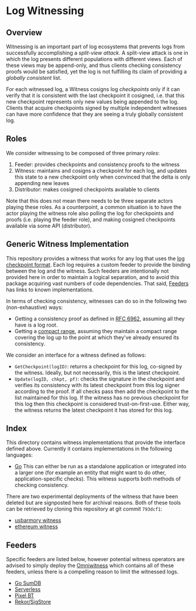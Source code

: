 # Log Witnessing

## Overview

Witnessing is an important part of log ecosystems that prevents logs from
successfully accomplishing a _split-view attack_. A split-view attack is
one in which the log presents different populations with different views.
Each of these views may be append-only, and thus clients checking consistency
proofs would be satisfied, yet the log is not fulfilling its claim of providing
a _globally consistent_ list.

For each witnessed log, a Witness cosigns log _checkpoints_ only if it
can verify that it is consistent with the last checkpoint it cosigned, i.e.
that this new checkpoint represents only new values being appended to the log.
Clients that acquire checkpoints signed by multiple independent witnesses can
have more confidence that they are seeing a truly globally consistent log.

## Roles

We consider witnessing to be composed of three primary _roles_:
  1. Feeder: provides checkpoints and consistency proofs to the witness
  2. Witness: maintains and cosigns a checkpoint for each log, and updates
     this state to a new checkpoint only when convinced that the delta is only
     appending new leaves
  3. Distributor: makes cosigned checkpoints available to clients

Note that this does not mean there needs to be three separate actors playing these roles.
As a counterpoint, a common situation is to have the actor playing the witness role
also polling the log for checkpoints and proofs (i.e. playing the feeder role), and
making cosigned checkpoints available via some API (distributor).

## Generic Witness Implementation

This repository provides a witness that works for any log that uses the
[log checkpoint format](https://github.com/transparency-dev/formats/tree/main/log).
Each log requires a custom feeder to provide the binding between the log and the
witness. Such feeders are intentionally not provided here in order to maintain a
logical separation, and to avoid this package acquiring vast numbers of code
dependencies. That said, [Feeders](#feeders) has links to known implementations.

In terms of checking consistency, witnesses can do so in the following two 
(non-exhaustive) ways:
- Getting a consistency proof as defined in [RFC
  6962](https://datatracker.ietf.org/doc/html/rfc6962#section-2.1.2), assuming 
  all they have is a log root.
- Getting a [compact range](https://arxiv.org/pdf/2011.04551.pdf), assuming they 
  maintain a compact range covering the log up to the point at which 
  they've already ensured its consistency.

We consider an interface for a witness defined as follows:

- `GetCheckpoint(logID)`: returns a checkpoint for this log, co-signed by the
  witness.  Ideally, but not necessarily, this is the latest checkpoint.
- `Update(logID, chkpt, pf)`: checks the signature in the checkpoint and verifies 
  its consistency with its latest checkpoint from this log signer according to 
  the proof.  If all checks pass then add the checkpoint to the list maintained
  for this log. If the witness has no previous checkpoint for this log then this
  checkpoint is considered trust-on-first-use.  Either way, the witness
  returns the latest checkpoint it has stored for this log.

## Index

This directory contains witness implementations that provide the interface
defined above.  Currently it contains implementations in the following languages:

- [Go](golang) 
  This can either be run as a standalone application or integrated
  into a larger one (for example an entity that might want to do other,
  application-specific checks).  This witness supports both methods of checking
  consistency.

There are two experimental deployments of the witness that have been deleted but
are signposted here for archival reasons. Both of these tools can be retrieved
by cloning this repository at git commit `793dcf1`:

* [usbarmory witness](https://github.com/google/trillian-examples/tree/793dcf1a313b1478e30f7a7e65bdf344b10f1da4/witness/golang/omniwitness/usbarmory)
* [ethereum witness](https://github.com/google/trillian-examples/tree/793dcf1a313b1478e30f7a7e65bdf344b10f1da4/witness/ethereum)

## Feeders

Specific feeders are listed below, however potential witness operators are advised to
simply deploy the [Omniwitness](golang/cmd/omniwitness) which contains all of these
feeders, unless there is a compelling reason to limit the witnessed logs.

* [Go SumDB](https://github.com/google/trillian-examples/tree/master/feeder/cmd/sumdb_feeder)
* [Serverless](https://github.com/google/trillian-examples/tree/master/serverless/cmd/feeder)
* [Pixel BT](https://github.com/google/trillian-examples/tree/master/feeder/cmd/pixel_bt_feeder)
* [Rekor/SigStore](https://github.com/google/trillian-examples/tree/master/feeder/cmd/rekor_feeder)

